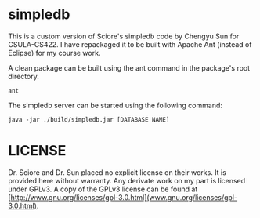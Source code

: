 simpledb
========

This is a custom version of Sciore's simpledb code by Chengyu Sun for CSULA-CS422. I have repackaged it to be built with Apache Ant (instead of Eclipse) for my course work.

A clean package can be built using the ant command in the package's root directory.

    ant

The simpledb server can be started using the following command:

    java -jar ./build/simpledb.jar [DATABASE NAME]

LICENSE
=======

Dr. Sciore and Dr. Sun placed no explicit license on their works. It is provided here without warranty. Any derivate work on my part is licensed under GPLv3. A copy of the GPLv3 license can be found at [http://www.gnu.org/licenses/gpl-3.0.html](www.gnu.org/licenses/gpl-3.0.html).

